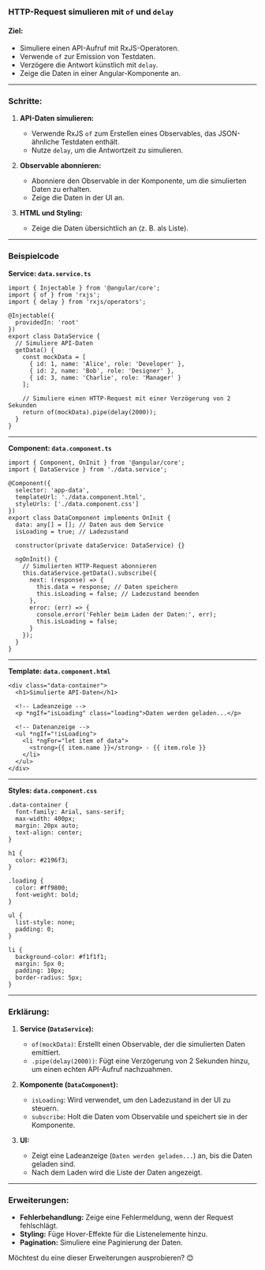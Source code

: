 ### **HTTP-Request simulieren mit  `of`  und  `delay`**

#### **Ziel:**

-   Simuliere einen API-Aufruf mit RxJS-Operatoren.
-   Verwende  `of`  zur Emission von Testdaten.
-   Verzögere die Antwort künstlich mit  `delay`.
-   Zeige die Daten in einer Angular-Komponente an.

----------

### **Schritte:**

1.  **API-Daten simulieren:**
    
    -   Verwende RxJS  `of`  zum Erstellen eines Observables, das JSON-ähnliche Testdaten enthält.
    -   Nutze  `delay`, um die Antwortzeit zu simulieren.
2.  **Observable abonnieren:**
    
    -   Abonniere den Observable in der Komponente, um die simulierten Daten zu erhalten.
    -   Zeige die Daten in der UI an.
3.  **HTML und Styling:**
    
    -   Zeige die Daten übersichtlich an (z. B. als Liste).

----------

### **Beispielcode**

**Service:  `data.service.ts`**

    import { Injectable } from '@angular/core';
    import { of } from 'rxjs';
    import { delay } from 'rxjs/operators';
    
    @Injectable({
      providedIn: 'root'
    })
    export class DataService {
      // Simuliere API-Daten
      getData() {
        const mockData = [
          { id: 1, name: 'Alice', role: 'Developer' },
          { id: 2, name: 'Bob', role: 'Designer' },
          { id: 3, name: 'Charlie', role: 'Manager' }
        ];
    
        // Simuliere einen HTTP-Request mit einer Verzögerung von 2 Sekunden
        return of(mockData).pipe(delay(2000));
      }
    }

----------

**Component:  `data.component.ts`**

    import { Component, OnInit } from '@angular/core';
    import { DataService } from './data.service';
    
    @Component({
      selector: 'app-data',
      templateUrl: './data.component.html',
      styleUrls: ['./data.component.css']
    })
    export class DataComponent implements OnInit {
      data: any[] = []; // Daten aus dem Service
      isLoading = true; // Ladezustand
    
      constructor(private dataService: DataService) {}
    
      ngOnInit() {
        // Simulierten HTTP-Request abonnieren
        this.dataService.getData().subscribe({
          next: (response) => {
            this.data = response; // Daten speichern
            this.isLoading = false; // Ladezustand beenden
          },
          error: (err) => {
            console.error('Fehler beim Laden der Daten:', err);
            this.isLoading = false;
          }
        });
      }
    }

----------

**Template:  `data.component.html`**

    <div class="data-container">
      <h1>Simulierte API-Daten</h1>
    
      <!-- Ladeanzeige -->
      <p *ngIf="isLoading" class="loading">Daten werden geladen...</p>
    
      <!-- Datenanzeige -->
      <ul *ngIf="!isLoading">
        <li *ngFor="let item of data">
          <strong>{{ item.name }}</strong> - {{ item.role }}
        </li>
      </ul>
    </div>

----------

**Styles:  `data.component.css`**

    .data-container {
      font-family: Arial, sans-serif;
      max-width: 400px;
      margin: 20px auto;
      text-align: center;
    }
    
    h1 {
      color: #2196f3;
    }
    
    .loading {
      color: #ff9800;
      font-weight: bold;
    }
    
    ul {
      list-style: none;
      padding: 0;
    }
    
    li {
      background-color: #f1f1f1;
      margin: 5px 0;
      padding: 10px;
      border-radius: 5px;
    }

----------

### **Erklärung:**

1.  **Service (`DataService`):**
    
    -   `of(mockData)`: Erstellt einen Observable, der die simulierten Daten emittiert.
    -   `.pipe(delay(2000))`: Fügt eine Verzögerung von 2 Sekunden hinzu, um einen echten API-Aufruf nachzuahmen.
2.  **Komponente (`DataComponent`):**
    
    -   `isLoading`: Wird verwendet, um den Ladezustand in der UI zu steuern.
    -   `subscribe`: Holt die Daten vom Observable und speichert sie in der Komponente.
3.  **UI:**
    
    -   Zeigt eine Ladeanzeige (`Daten werden geladen...`) an, bis die Daten geladen sind.
    -   Nach dem Laden wird die Liste der Daten angezeigt.

----------

### **Erweiterungen:**

-   **Fehlerbehandlung:**  Zeige eine Fehlermeldung, wenn der Request fehlschlägt.
-   **Styling:**  Füge Hover-Effekte für die Listenelemente hinzu.
-   **Pagination:**  Simuliere eine Paginierung der Daten.

Möchtest du eine dieser Erweiterungen ausprobieren? 😊
